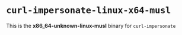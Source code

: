 # `curl-impersonate-linux-x64-musl`

This is the **x86_64-unknown-linux-musl** binary for `curl-impersonate`
